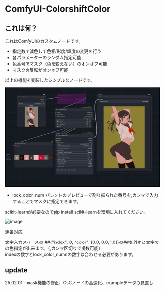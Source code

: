 # ComfyUI-ColorshiftColor

## これは何？
これはComfyUIのカスタムノードです。
- 指定数で減色して色相/彩度/輝度の変更を行う
- 各パラメーターのランダム指定可能
- 色番号でマスク（色を変えない）のオンオフ可能
- マスクの反転がオンオフ可能

以上の機能を実装したシンプルなノードです。  

![image](https://github.com/852wa/ComfyUI-ColorshiftColor/blob/master/example/workflow%20(2).png)


- lock_color_num
  パレットのプレビューで割り振られた番号を,カンマで入力することでマスクに指定できます。


scikit-learnが必要なのでpip install scikit-learnを環境に入れてください。


![image](https://github.com/852wa/ComfyUI-ColorshiftColor/blob/master/example/samplecsc.gif)

連番対応

文字入力スペースの
##{"index": 0, "color": [0.0, 0.0, 1.0]}の##を外すと文字での色指定が出来ます。（,カンマ区切りで複数可能）  
indexの数字とlock_color_numnの数字は合わせる必要があります。

## update
25.02.01 - mask機能の修正、CsCノードの高速化、exampleデータの見直し
